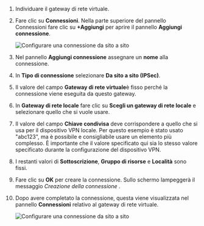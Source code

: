 1. Individuare il gateway di rete virtuale.
2. Fare clic su **Connessioni**. Nella parte superiore del pannello Connessioni fare clic su **+Aggiungi** per aprire il pannello **Aggiungi connessione**.
   
    ![Configurare una connessione da sito a sito](./media/vpn-gateway-add-site-to-site-connection-s2s-rm-portal-include/connection.png)
3. Nel pannello **Aggiungi connessione** assegnare un **nome** alla connessione. 
4. In **Tipo di connessione** selezionare **Da sito a sito (IPSec)**.
5. Il valore del campo **Gateway di rete virtuale**è fisso perché la connessione viene eseguita da questo gateway.
6. In **Gateway di rete locale** fare clic su **Scegli un gateway di rete locale** e selezionare quello che si vuole usare. 
7. Il valore del campo **Chiave condivisa** deve corrispondere a quello che si usa per il dispositivo VPN locale. Per questo esempio è stato usato "abc123", ma è possibile e consigliabile usare un elemento più complesso. È importante che il valore specificato qui sia lo stesso valore specificato durante la configurazione del dispositivo VPN.
8. I restanti valori di **Sottoscrizione**, **Gruppo di risorse** e **Località** sono fissi.
9. Fare clic su **OK** per creare la connessione. Sullo schermo lampeggerà il messaggio *Creazione della connessione* .
10. Dopo avere completato la connessione, questa viene visualizzata nel pannello **Connessioni** relativo al gateway di rete virtuale.
    
    ![Configurare una connessione da sito a sito](./media/vpn-gateway-add-site-to-site-connection-s2s-rm-portal-include/connectionstatus450.png)

